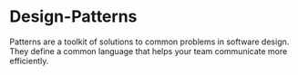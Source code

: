 # Design-Patterns
Patterns are a toolkit of solutions to common problems in software design. They define a common language that helps your team communicate more efficiently. 
